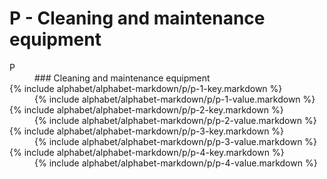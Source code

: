 <div data-role="collapsible" data-inset="false">
	<h1 class="cart-collapsible-div">P - Cleaning and maintenance equipment</h1>

<dl>

<dt class="alphabet-table-key-letter">
<div markdown="1">
P
</div>
</dt>
<dd class="alphabet-table-value">
<div markdown="1">
### Cleaning and maintenance equipment
</div>
</dd>

<dt>	
<div markdown="1">
{% include alphabet/alphabet-markdown/p/p-1-key.markdown %}
</div>
</dt>
<dd>
<div markdown="1">
{% include alphabet/alphabet-markdown/p/p-1-value.markdown %}
</div>
</dd>

<dt>
<div markdown="1">
{% include alphabet/alphabet-markdown/p/p-2-key.markdown %}
</div>
</dt>
<dd>
<div markdown="1">
{% include alphabet/alphabet-markdown/p/p-2-value.markdown %}
</div>
</dd>

<dt>
<div markdown="1">
{% include alphabet/alphabet-markdown/p/p-3-key.markdown %}
</div>
</dt>
<dd>
<div markdown="1">
{% include alphabet/alphabet-markdown/p/p-3-value.markdown %}
</div>
</dd>

<dt>
<div markdown="1">
{% include alphabet/alphabet-markdown/p/p-4-key.markdown %}
</div>
</dt>
<dd>
<div markdown="1">
{% include alphabet/alphabet-markdown/p/p-4-value.markdown %}
</div>
</dd>


</dl>

</div>